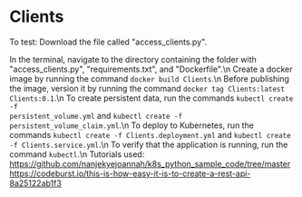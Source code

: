 # Clients
To test:
  Download the file called "access_clients.py".
  
  In the terminal, navigate to the directory containing the folder with "access_clients.py", "requirements.txt", and "Dockerfile".\n
  Create a docker image by running the command <code>docker build Clients</code>.\n
  Before publishing the image, version it by running the command <code>docker tag Clients:latest Clients:0.1</code>.\n
  To create persistent data, run the commands <code>kubectl create -f persistent_volume.yml</code> and <code>kubectl create -f persistent_volume_claim.yml</code>.\n
  To deploy to Kubernetes, run the commands <code>kubectl create -f Clients.deployment.yml</code> and <code>kubectl create -f Clients.service.yml</code>.\n
  To verify that the application is running, run the command <code>kubectl</code>.\n
  </break>
  Tutorials used: 
  https://github.com/nanjekyejoannah/k8s_python_sample_code/tree/master
  https://codeburst.io/this-is-how-easy-it-is-to-create-a-rest-api-8a25122ab1f3
